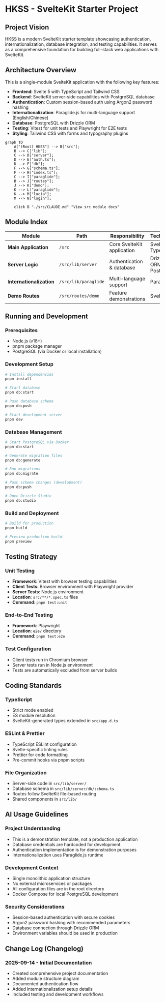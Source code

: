 # HKSS - SvelteKit Starter Project

## Project Vision

HKSS is a modern SvelteKit starter template showcasing authentication,
internationalization, database integration, and testing capabilities. It serves
as a comprehensive foundation for building full-stack web applications with
SvelteKit.

## Architecture Overview

This is a single-module SvelteKit application with the following key features:

- **Frontend**: Svelte 5 with TypeScript and Tailwind CSS
- **Backend**: SvelteKit server-side capabilities with PostgreSQL database
- **Authentication**: Custom session-based auth using Argon2 password hashing
- **Internationalization**: Paraglide.js for multi-language support
  (English/Chinese)
- **Database**: PostgreSQL with Drizzle ORM
- **Testing**: Vitest for unit tests and Playwright for E2E tests
- **Styling**: Tailwind CSS with forms and typography plugins

```mermaid
graph TD
    A["(Root) HKSS"] --> B["src"];
    B --> C["lib"];
    C --> D["server"];
    D --> E["auth.ts"];
    D --> F["db"];
    F --> G["schema.ts"];
    F --> H["index.ts"];
    C --> I["paraglide"];
    B --> J["routes"];
    J --> K["demo"];
    K --> L["paraglide"];
    K --> M["lucia"];
    M --> N["login"];

    click B "./src/CLAUDE.md" "View src module docs"
```

## Module Index

| Module                   | Path                 | Responsibility             | Technology              |
| ------------------------ | -------------------- | -------------------------- | ----------------------- |
| **Main Application**     | `/src`               | Core SvelteKit application | Svelte 5, TypeScript    |
| **Server Logic**         | `/src/lib/server`    | Authentication & database  | Drizzle ORM, PostgreSQL |
| **Internationalization** | `/src/lib/paraglide` | Multi-language support     | Paraglide.js            |
| **Demo Routes**          | `/src/routes/demo`   | Feature demonstrations     | SvelteKit               |

## Running and Development

### Prerequisites

- Node.js (v18+)
- pnpm package manager
- PostgreSQL (via Docker or local installation)

### Development Setup

```bash
# Install dependencies
pnpm install

# Start database
pnpm db:start

# Push database schema
pnpm db:push

# Start development server
pnpm dev
```

### Database Management

```bash
# Start PostgreSQL via Docker
pnpm db:start

# Generate migration files
pnpm db:generate

# Run migrations
pnpm db:migrate

# Push schema changes (development)
pnpm db:push

# Open Drizzle Studio
pnpm db:studio
```

### Build and Deployment

```bash
# Build for production
pnpm build

# Preview production build
pnpm preview
```

## Testing Strategy

### Unit Testing

- **Framework**: Vitest with browser testing capabilities
- **Client Tests**: Browser environment with Playwright provider
- **Server Tests**: Node.js environment
- **Location**: `src/**/*.spec.ts` files
- **Command**: `pnpm test:unit`

### End-to-End Testing

- **Framework**: Playwright
- **Location**: `e2e/` directory
- **Command**: `pnpm test:e2e`

### Test Configuration

- Client tests run in Chromium browser
- Server tests run in Node.js environment
- Tests are automatically excluded from server builds

## Coding Standards

### TypeScript

- Strict mode enabled
- ES module resolution
- SvelteKit-generated types extended in `src/app.d.ts`

### ESLint & Prettier

- TypeScript ESLint configuration
- Svelte-specific linting rules
- Prettier for code formatting
- Pre-commit hooks via pnpm scripts

### File Organization

- Server-side code in `src/lib/server/`
- Database schema in `src/lib/server/db/schema.ts`
- Routes follow SvelteKit file-based routing
- Shared components in `src/lib/`

## AI Usage Guidelines

### Project Understanding

- This is a demonstration template, not a production application
- Database credentials are hardcoded for development
- Authentication implementation is for demonstration purposes
- Internationalization uses Paraglide.js runtime

### Development Context

- Single monolithic application structure
- No external microservices or packages
- All configuration files are in the root directory
- Docker Compose for local PostgreSQL development

### Security Considerations

- Session-based authentication with secure cookies
- Argon2 password hashing with recommended parameters
- Database connection through Drizzle ORM
- Environment variables should be used in production

## Change Log (Changelog)

### 2025-09-14 - Initial Documentation

- Created comprehensive project documentation
- Added module structure diagram
- Documented authentication flow
- Added internationalization setup details
- Included testing and development workflows
